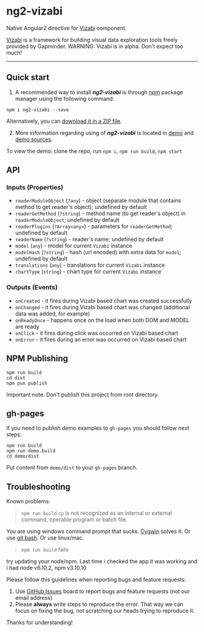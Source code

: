 # ng2-vizabi

Native Angular2 directive for [Vizabi](https://github.com/vizabi/vizabi) component.

[Vizabi](https://github.com/Gapminder/vizabi) is a framework for building visual data exploration tools freely provided by Gapminder. WARNING: Vizabi is in alpha. Don't expect too much!

- - -

## Quick start

1. A recommended way to install ***ng2-vizabi*** is through [npm](https://www.npmjs.com/search?q=ng2-vizabi) package manager using the following command:

  `npm i ng2-vizabi --save`

  Alternatively, you can [download it in a ZIP file](https://github.com/vizabi/ng2-vizabi/archive/master.zip).

2. More information regarding using of ***ng2-vizabi*** is located in
  [demo](http://vizabi.github.io/ng2-vizabi/) and [demo sources](https://github.com/vizabi/ng2-vizabi/tree/master/demo).

  To view the demo: clone the repo, run `npm i`, `npm run build`, `npm start`

## API

### Inputs (Properties)

  * `readerModuleObject` (`?any`) - object (separate module that contains method to get reader's object); undefined by default
  * `readerGetMethod` (`?string`) - method name (to get reader's object) in `readerModuleObject`; undefined by default
  * `readerPlugins` (`?Array<any>`) - parameters for `readerGetMethod`; undefined by default
  * `readerName` (`?string`) - reader's name; undefined by default
  * `model` (`any`) - model for current `Vizabi` instance
  * `modelHash` (`?string`) - hash (url encoded) with extra data for `model`; undefined by default
  * `translations` (`any`) - translations for current `Vizabi` instance
  * `chartType` (`string`) - chart type for current `Vizabi` instance

### Outputs (Events)

  * `onCreated` - it fires during Vizabi based chart was created successfully
  * `onChanged` - it fires during Vizabi based chart was changed (additional data was added, for example)
  * `onReadyOnce` - happens once on the load when both DOM and MODEL are ready
  * `onClick` - it fires during click was occurred on Vizabi based chart
  * `onError` - it fires during an error was occurred on Vizabi based chart

## NPM Publishing

```
npm run build
cd dist
npm pun publish
```

Important note. Don't publish this project from root directory.

## gh-pages

If you need to publish demo examples to `gh-pages` you should follow next steps:

```
npm run build
npm run demo.build
cd demo/dist
```

Put content from `demo/dist` to your `gh-pages` branch.

## Troubleshooting

Known problems:
> `npm run build`
> `cp` is not recognized as an internal or external command, operable program or batch file.

You are using windows command prompt that sucks. [Cygwin](http://www.cygwin.com/) solves it. Or use [git bash](https://git-scm.com/). Or use linux/mac.

> `npm run build` fails

try updating your node/npm. Last time i checked the app it was working and i had node v6.10.2, npm v3.10.10

Please follow this guidelines when reporting bugs and feature requests:
1. Use [GitHub Issues](https://github.com/vizabi/ng2-vizabi/issues) board to report bugs and feature requests (not our email address)
2. Please **always** write steps to reproduce the error. That way we can focus on fixing the bug, not scratching our heads trying to reproduce it.

Thanks for understanding!
